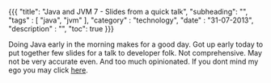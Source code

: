 {{{
    "title": "Java and JVM 7 - Slides from a quick talk",
    "subheading": "",
    "tags" : [ "java", "jvm" ],
    "category" : "technology",
    "date" : "31-07-2013",
    "description" : "",
    "toc": true
}}}

Doing Java early in the morning makes for a good day. Got up early today to put together few slides for a talk to developer folk. Not comprehensive. May not be very accurate even. And too much opinionated. If you dont mind my ego you may click [here](http://bharathwrites.in/pages/slides/java7.html).
